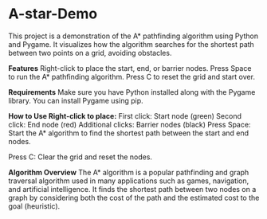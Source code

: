 # A-star-Demo
This project is a demonstration of the A* pathfinding algorithm using Python and Pygame. It visualizes how the algorithm searches for the shortest path between two points on a grid, avoiding obstacles.

**Features**
Right-click to place the start, end, or barrier nodes.
Press Space to run the A* pathfinding algorithm.
Press C to reset the grid and start over.

**Requirements**
Make sure you have Python installed along with the Pygame library. You can install Pygame using pip.


**How to Use
Right-click to place:**
First click: Start node (green)
Second click: End node (red)
Additional clicks: Barrier nodes (black)
Press Space: Start the A* algorithm to find the shortest path between the start and end nodes.

Press C: Clear the grid and reset the nodes.

**Algorithm Overview**
The A* algorithm is a popular pathfinding and graph traversal algorithm used in many applications such as games, navigation, and artificial intelligence. It finds the shortest path between two nodes on a graph by considering both the cost of the path and the estimated cost to the goal (heuristic).

